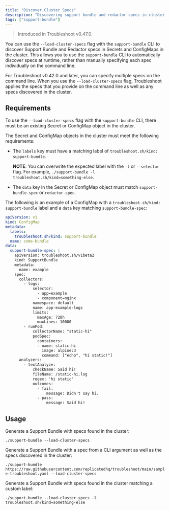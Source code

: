 ```yaml
---
title: "Discover Cluster Specs"
description: "Discovering support bundle and redactor specs in cluster secrets and configmaps"
tags: ["support-bundle"]
---
```



> Introduced in Troubleshoot v0.47.0.

You can use the `--load-cluster-specs` flag with the `support-bundle` CLI to discover Support Bundle and Redactor specs in Secrets and ConfigMaps in the cluster. This allows you to use the `support-bundle` CLI to automatically discover specs at runtime, rather than manually specifying each spec individually on the command line.

For Troubleshoot v0.42.0 and later, you can specify multiple specs on the command line. When you use the `--load-cluster-specs` flag, Troubleshoot applies the specs that you provide on the command line as well as any specs discovered in the cluster.

## Requirements

To use the `--load-cluster-specs` flag with the `support-bundle` CLI, there must be an existing Secret or ConfigMap object in the cluster.

The Secret and ConfigMap objects in the cluster must meet the following requirements:

* The `labels` key must have a matching label of `troubleshoot.sh/kind: support-bundle`.

   **NOTE**: You can overwrite the expected label with the `-l` or `--selector` flag. For example, `./support-bundle -l troubleshoot.sh/kind=something-else`.

* The `data` key in the Secret or ConfigMap object must match `support-bundle-spec` or `redactor-spec`.

The following is an example of a ConfigMap with a `troubleshoot.sh/kind: support-bundle` label and a `data` key matching `support-bundle-spec`:

```yaml
apiVersion: v1
kind: ConfigMap
metadata:
  labels:
    troubleshoot.sh/kind: support-bundle
  name: some-bundle
data:
  support-bundle-spec: |
    apiVersion: troubleshoot.sh/v1beta2
    kind: SupportBundle
    metadata:
      name: example
    spec:
      collectors:
        - logs:
            selector:
              - app=example
              - component=nginx
            namespace: default
            name: app-example-logs
            limits:
              maxAge: 720h
              maxLines: 10000
        - runPod:
            collectorName: "static-hi"
            podSpec:
              containers:
              - name: static-hi
                image: alpine:3
                command: ["echo", "hi static!"]
      analyzers:
        - textAnalyze:
            checkName: Said hi!
            fileName: /static-hi.log
            regex: 'hi static'
            outcomes:
              - fail:
                  message: Didn't say hi.
              - pass:
                  message: Said hi!
```

## Usage

Generate a Support Bundle with specs found in the cluster:

`./support-bundle --load-cluster-specs`

Generate a Support Bundle with a spec from a CLI argument as well as the specs discovered in the cluster:

`./support-bundle https://raw.githubusercontent.com/replicatedhq/troubleshoot/main/sample-troubleshoot.yaml --load-cluster-specs`

Generate a Support Bundle with specs found in the cluster matching a custom label:

`./support-bundle --load-cluster-specs -l troubleshoot.sh/kind=something-else`
